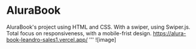 # AluraBook
AluraBook's project using HTML and CSS. With a swiper, using Swiper.js.
Total focus on responsiveness, with a mobile-frist design.
https://alura-book-leandro-sales1.vercel.app/
'''
![image]
